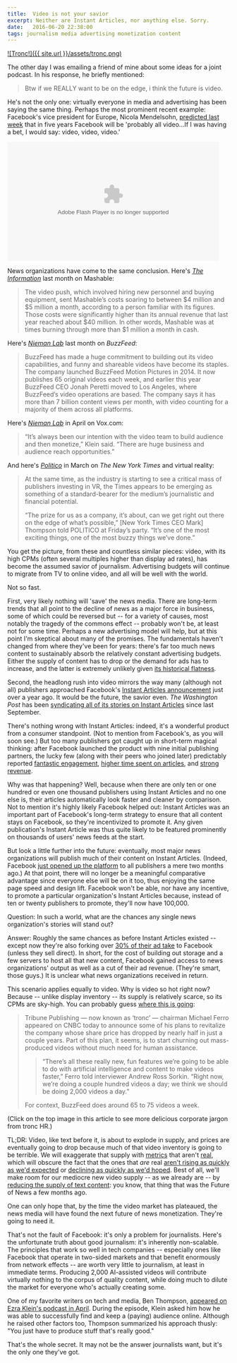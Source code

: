```yaml
---
title:  Video is not your savior
excerpt: Neither are Instant Articles, nor anything else. Sorry.
date:   2016-06-20 22:38:00
tags: journalism media advertising monetization content
---
```

[![Tronc!]({{ site.url }}/assets/tronc.png)](https://www.youtube.com/watch?v=oeo1V-47BBw)


The other day I was emailing a friend of mine about some ideas for a joint podcast. In his response, he briefly mentioned:

> Btw if we REALLY want to be on the edge, i think the future is video.

He's not the only one: virtually everyone in media and advertising has been saying the same thing. Perhaps the most prominent recent example: Facebook's vice president for Europe, Nicola Mendelsohn, [predicted last week](http://www.niemanlab.org/2016/06/facebook-executive-your-news-feed-will-likely-be-all-video-in-five-years/) that in five years Facebook will be 'probably all video...If I was having a bet, I would say: video, video, video.'

<object id="flashObj" width="480" height="270" classid="clsid:D27CDB6E-AE6D-11cf-96B8-444553540000" codebase="http://download.macromedia.com/pub/shockwave/cabs/flash/swflash.cab#version=9,0,47,0"><param name="movie" value="http://c.brightcove.com/services/viewer/federated_f9?isVid=1&isUI=1" /><param name="bgcolor" value="#FFFFFF" /><param name="flashVars" value="videoId=4940633141001&linkBaseURL=http%3A%2F%2Ffor.tn%2F28B3FYm&playerID=2112050698001&playerKey=AQ~~,AAAB668kGak~,LMlvL4u4ShNOp7KTS6ZmqG8Agt8v7bJW&domain=embed&dynamicStreaming=true" /><param name="base" value="http://admin.brightcove.com" /><param name="seamlesstabbing" value="false" /><param name="allowFullScreen" value="true" /><param name="swLiveConnect" value="true" /><param name="allowScriptAccess" value="always" /><embed src="http://c.brightcove.com/services/viewer/federated_f9?isVid=1&isUI=1" bgcolor="#FFFFFF" flashVars="videoId=4940633141001&linkBaseURL=http%3A%2F%2Ffor.tn%2F28B3FYm&playerID=2112050698001&playerKey=AQ~~,AAAB668kGak~,LMlvL4u4ShNOp7KTS6ZmqG8Agt8v7bJW&domain=embed&dynamicStreaming=true" base="http://admin.brightcove.com" name="flashObj" width="480" height="270" seamlesstabbing="false" type="application/x-shockwave-flash" allowFullScreen="true" allowScriptAccess="always" swLiveConnect="true" pluginspage="http://www.macromedia.com/shockwave/download/index.cgi?P1_Prod_Version=ShockwaveFlash"></embed></object>

News organizations have come to the same conclusion. Here's [*The Information*](https://www.theinformation.com/mashables-costly-path-to-video) last month on Mashable:

> The video push, which involved hiring new personnel and buying equipment, sent Mashable’s costs soaring to between $4 million and $5 million a month, according to a person familiar with its figures. Those costs were significantly higher than its annual revenue that last year reached about $40 million. In other words, Mashable was at times burning through more than $1 million a month in cash.

Here's [*Nieman Lab*](http://www.niemanlab.org/2016/05/buzzfeed-is-building-a-new-york-based-team-to-experiment-with-news-video/) last month on *BuzzFeed*:

> BuzzFeed has made a huge commitment to building out its video capabilities, and funny and shareable videos have become its staples. The company launched BuzzFeed Motion Pictures in 2014. It now publishes 65 original videos each week, and earlier this year BuzzFeed CEO Jonah Peretti moved to Los Angeles, where BuzzFeed’s video operations are based. The company says it has more than 7 billion content views per month, with video counting for a majority of them across all platforms.

Here's [*Nieman Lab*](http://www.niemanlab.org/2016/04/inspired-by-independent-youtubers-wary-of-cable-vox-com-takes-its-explainer-mission-to-video) in April on Vox.com:

> “It’s always been our intention with the video team to build audience and then monetize,” Klein said. “There are huge business and audience reach opportunities.”

And here's [*Politico*](http://www.politico.com/media/story/2016/03/the-new-york-times-touts-its-vr-operation-at-south-by-southwest-004427) in March on *The New York Times* and virtual reality:

> At the same time, as the industry is starting to see a critical mass of publishers investing in VR, the Times appears to be emerging as something of a standard-bearer for the medium’s journalistic and financial potential.
>
> “The prize for us as a company, it’s about, can we get right out there on the edge of what’s possible,” [New York Times CEO Mark] Thompson told POLITICO at Friday’s party. “It’s one of the most exciting things, one of the most buzzy things we’ve done.”

You get the picture, from these and countless similar pieces: video, with its high CPMs (often several multiples higher than display ad rates), has become the assumed savior of journalism. Advertising budgets will continue to migrate from TV to online video, and all will be well with the world.

Not so fast.

First, very likely nothing will 'save' the news media. There are long-term trends that all point to the decline of news as a major force in business, some of which could be reversed but -- for a variety of causes, most notably the tragedy of the commons effect -- probably won't be, at least not for some time. Perhaps a new advertising model will help, but at this point I'm skeptical about many of the promises. The fundamentals haven't changed from where they've been for years: there's far too much news content to sustainably absorb the relatively constant advertising budgets. Either the supply of content has to drop or the demand for ads has to increase, and the latter is extremely unlikely given [its historical flatness](http://www.bloomberg.com/news/articles/2014-03-03/advertisings-century-of-flat-line-growth).

Second, the headlong rush into video mirrors the way many (although not all) publishers approached Facebook's [Instant Articles announcement](https://media.fb.com/2015/05/12/instantarticles/) just over a year ago. It would be the future, the savior even. *The Washington Post* has been [syndicating all of its stories on Instant Articles](http://digiday.com/publishers/4-publishers-using-facebook-instant-articles/) since last September.

There's nothing wrong with Instant Articles: indeed, it's a wonderful product from a consumer standpoint. (Not to mention from Facebook's, as you will soon see.) But too many publishers got caught up in short-term magical thinking: after Facebook launched the product with nine initial publishing partners, the lucky few (along with their peers who joined later) predictably reported [fantastic engagement](http://www.businessinsider.com/facebook-instant-articles-increases-publisher-page-views-engagement-2016-3), [higher time spent on articles](http://digiday.com/publishers/facebook-instant-articles-leads-30-percent-increase-time-spent-liberation/), and [strong revenue](http://www.wsj.com/articles/facebooks-instant-articles-advertising-fixes-win-over-publishers-1455218551).

Why was that happening? Well, because when there are only ten or one hundred or even one thousand publishers using Instant Articles and no one else is, their articles automatically look faster and cleaner by comparison. Not to mention it's highly likely Facebook helped out: Instant Articles was an important part of Facebook's long-term strategy to ensure that all content stays on Facebook, so they're incentivized to promote it. Any given publication's Instant Article was thus quite likely to be featured prominently on thousands of users' news feeds at the start.

But look a little further into the future: eventually, most major news organizations will publish much of their content on Instant Articles. (Indeed, Facebook [just opened up the platform](https://media.fb.com/2016/04/12/instant-articles-now-open/) to all publishers a mere two months ago.) At that point, there will no longer be a meaningful comparative advantage since everyone else will be on it too, thus enjoying the same page speed and design lift. Facebook won't be able, nor have any incentive, to promote a particular organization's Instant Articles because, instead of ten or twenty publishers to promote, they'll now have 100,000.

Question: In such a world, what are the chances any single news organization's stories will stand out?

Answer: Roughly the same chances as before Instant Articles existed -- except now they're also forking over [30% of their ad take](http://www.wsj.com/articles/facebook-opens-up-instant-articles-to-all-publishers-1455732001) to Facebook (unless they sell direct). In short, for the cost of building out storage and a few servers to host all that new content, Facebook gained access to news organizations' output as well as a cut of their ad revenue. (They're smart, those guys.) It is unclear what news organizations received in return.

This scenario applies equally to video. Why is video so hot right now? Because -- unlike display inventory -- its supply is relatively scarce, so its CPMs are sky-high. You can probably guess [where this is going](http://thenextweb.com/insider/2016/06/07/tribune-publishing-aims-to-publish-2000-videos-a-day-with-ai/):

> Tribune Publishing — now known as ‘tronc’ — chairman Michael Ferro appeared on CNBC today to announce some of his plans to revitalize the company whose share price has dropped by nearly half in just a couple years. Part of this plan, it seems, is to start churning out mass-produced videos without much need for human assistance.
>
> > “There’s all these really new, fun features we’re going to be able to do with artificial intelligence and content to make videos faster,” Ferro told interviewer Andrew Ross Sorkin. “Right now, we’re doing a couple hundred videos a day; we think we should be doing 2,000 videos a day.”
>
> For context, BuzzFeed does around 65 to 75 videos a week.

(Click on the top image in this article to see more delicious corporate jargon from tronc HR.)

TL;DR: Video, like text before it, is about to explode in supply, and prices are eventually going to drop because much of that video inventory is going to be terrible. We will exaggerate that supply with [metrics](http://gawker.com/internet-video-views-is-a-100-percent-bullshit-metric-1774349561) that aren't [real](https://medium.com/@joemarchese/this-post-will-have-more-views-than-all-of-tv-213b10aa324c#.6mbfm2wv2), which will obscure the fact that the ones that *are* real [aren't rising as quickly as we'd expected](http://www.niemanlab.org/2016/06/video-news-isnt-growing-as-fast-as-youd-think-and-other-surprising-findings-from-a-new-global-survey/) or [declining as quickly as we'd hoped](http://www.wsj.com/articles/television-ad-spending-shows-signs-of-revival-1460885403). Best of all, we'll make room for our mediocre new video supply -- as we already are -- by [reducing the supply of text content](https://www.newswhip.com/2016/05/facebook-engagement-restructure/): you know, that thing that was the Future of News a few months ago.

One can only hope that, by the time the video market has plateaued, the news media will have found the next future of news monetization. They're going to need it.

That's not the fault of Facebook: it's only a problem for journalists. Here's the unfortunate truth about good journalism: it's inherently non-scalable. The principles that work so well in tech companies -- especially ones like Facebook that operate in two-sided markets and that benefit enormously from network effects -- are worth very little to journalism, at least in immediate terms. Producing 2,000 AI-assisted videos will contribute virtually nothing to the corpus of quality content, while doing much to dilute the market for everyone who's actually creating some.

One of my favorite writers on tech and media, Ben Thompson, [appeared on Ezra Klein's podcast in April](http://www.stitcher.com/podcast/panoply/the-ezra-klein-show/e/ben-thompson-on-how-to-make-it-in-media-in-2016-43845060). During the episode, Klein asked him how he was able to successfully find and keep a (paying) audience online. Although he raised other factors too, Thompson summarized his approach thusly: "You just have to produce stuff that's really good."

That's the whole secret. It may not be the answer journalists want, but it's the only one they've got.
